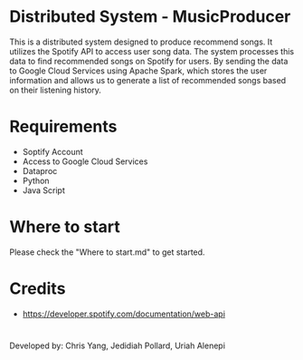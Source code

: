 # Distributed System - MusicProducer
This is a distributed system designed to produce recommend songs. It utilizes the Spotify API to access user song data. The system processes this data to find recommended songs on Spotify for users. By sending the data to Google Cloud Services using Apache Spark, which stores the user information and allows us to generate a list of recommended songs based on their listening history.


# Requirements
- Soptify Account
- Access to Google Cloud Services
- Dataproc
- Python
- Java Script 

# Where to start
Please check the "Where to start.md" to get started.

##

# Credits
* https://developer.spotify.com/documentation/web-api


#
Developed by: Chris Yang, Jedidiah Pollard, Uriah Alenepi
